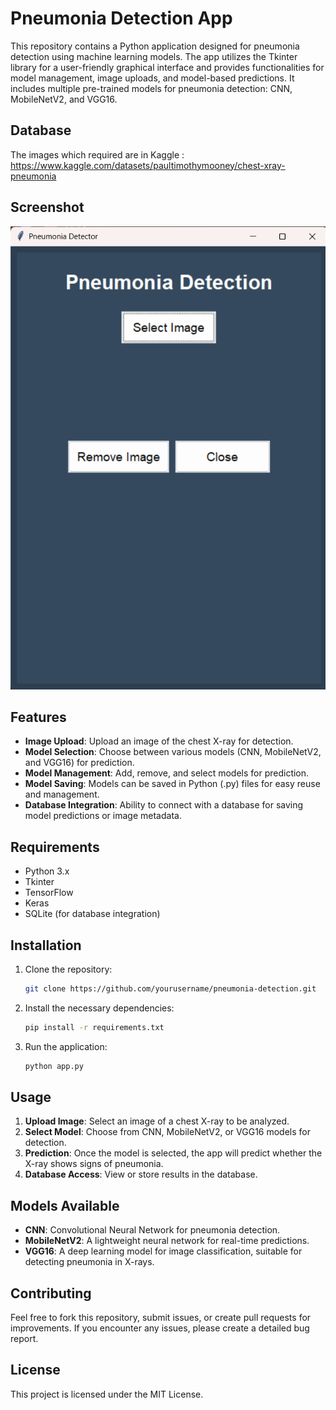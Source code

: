 # Pneumonia Detection App

This repository contains a Python application designed for pneumonia detection using machine learning models. The app utilizes the Tkinter library for a user-friendly graphical interface and provides functionalities for model management, image uploads, and model-based predictions. It includes multiple pre-trained models for pneumonia detection: CNN, MobileNetV2, and VGG16.

## Database 
The images which required are in Kaggle :
https://www.kaggle.com/datasets/paultimothymooney/chest-xray-pneumonia

## Screenshot
![Dashboard Screenshot](Pneumonia.png)

## Features

- **Image Upload**: Upload an image of the chest X-ray for detection.
- **Model Selection**: Choose between various models (CNN, MobileNetV2, and VGG16) for prediction.
- **Model Management**: Add, remove, and select models for prediction.
- **Model Saving**: Models can be saved in Python (.py) files for easy reuse and management.
- **Database Integration**: Ability to connect with a database for saving model predictions or image metadata.


## Requirements

- Python 3.x
- Tkinter
- TensorFlow
- Keras
- SQLite (for database integration)

## Installation

1. Clone the repository:
   ```bash
   git clone https://github.com/yourusername/pneumonia-detection.git
   ```

2. Install the necessary dependencies:
   ```bash
   pip install -r requirements.txt
   ```

3. Run the application:
   ```bash
   python app.py
   ```

## Usage

1. **Upload Image**: Select an image of a chest X-ray to be analyzed.
2. **Select Model**: Choose from CNN, MobileNetV2, or VGG16 models for detection.
3. **Prediction**: Once the model is selected, the app will predict whether the X-ray shows signs of pneumonia.
4. **Database Access**: View or store results in the database.

## Models Available

- **CNN**: Convolutional Neural Network for pneumonia detection.
- **MobileNetV2**: A lightweight neural network for real-time predictions.
- **VGG16**: A deep learning model for image classification, suitable for detecting pneumonia in X-rays.

## Contributing

Feel free to fork this repository, submit issues, or create pull requests for improvements. If you encounter any issues, please create a detailed bug report.

## License

This project is licensed under the MIT License.

